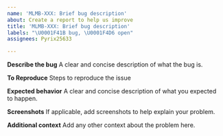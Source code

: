 ```yaml
---
name: 'MLMB-XXX: Brief bug description'
about: Create a report to help us improve
title: 'MLMB-XXX: Brief bug description'
labels: "\U0001F41B bug, \U0001F4D6 open"
assignees: Pyrix25633

---
```


**Describe the bug**
A clear and concise description of what the bug is.

**To Reproduce**
Steps to reproduce the issue

**Expected behavior**
A clear and concise description of what you expected to happen.

**Screenshots**
If applicable, add screenshots to help explain your problem.

**Additional context**
Add any other context about the problem here.
